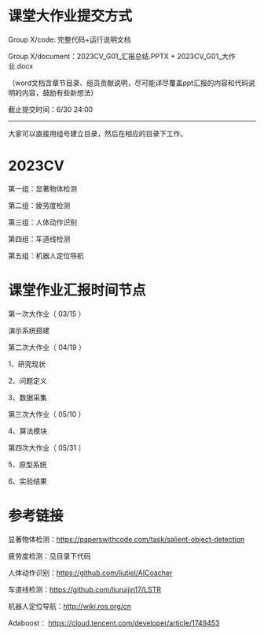 # 课堂大作业提交方式

Group X/code: 完整代码+运行说明文档

Group X/document：2023CV_G01_汇报总结.PPTX + 2023CV_G01_大作业.docx

（word文档含章节目录、组员贡献说明，尽可能详尽覆盖ppt汇报的内容和代码说明的内容，鼓励有些新想法）

截止提交时间：6/30 24:00     

-------------------------------------------------------------

大家可以直接用组号建立目录，然后在相应的目录下工作。

# 2023CV


第一组：显著物体检测

第二组：疲劳度检测

第三组：人体动作识别

第四组：车道线检测

第五组：机器人定位导航


#  课堂作业汇报时间节点
 
第一次大作业（  03/15 ）

   演示系统搭建

第二次大作业（  04/19 ）

   1、研究现状


  2、问题定义


  3、数据采集

  
第三次大作业（  05/10 ）

 
  4、算法模块

 
 
  
第四次大作业（  05/31 ）

  
  5、原型系统


  6、实验结果

 

#  参考链接

显著物体检测：https://paperswithcode.com/task/salient-object-detection 

疲劳度检测：见目录下代码

人体动作识别：https://github.com/liutiel/AICoacher

车道线检测：https://github.com/liuruijin17/LSTR

机器人定位导航：http://wiki.ros.org/cn

Adaboost： https://cloud.tencent.com/developer/article/1749453



  
  
 


